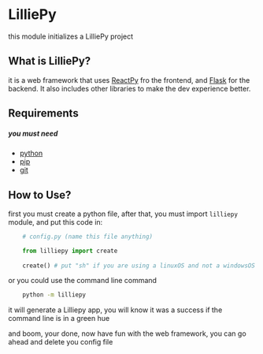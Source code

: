 # LilliePy #

this module initializes a LilliePy project

## What is LilliePy? #
it is a web framework that uses [ReactPy](https://reactpy.dev) fro the frontend, and [Flask](https://flask.palletsprojects.com/en/stable/) for the backend. It also includes other libraries to make the dev experience better.

## Requirements ##
##### you must need
 * [python](https://www.python.org/)
 * [pip](https://pypi.org/project/pip/)
 * [git](https://git-scm.com/)

## How to Use?
first you must create a python file,
after that, you must import ``` lilliepy ``` module, and put this code in:

```python
    # config.py (name this file anything)

    from lilliepy import create
    
    create() # put "sh" if you are using a linuxOS and not a windowsOS
```

or you could use the command line command

```bash
    python -m lilliepy
```

it will generate a Lilliepy app, you will know it was a success if the command line is in a green hue

and boom, your done, now have fun with the web framework, you can go ahead and delete you config file